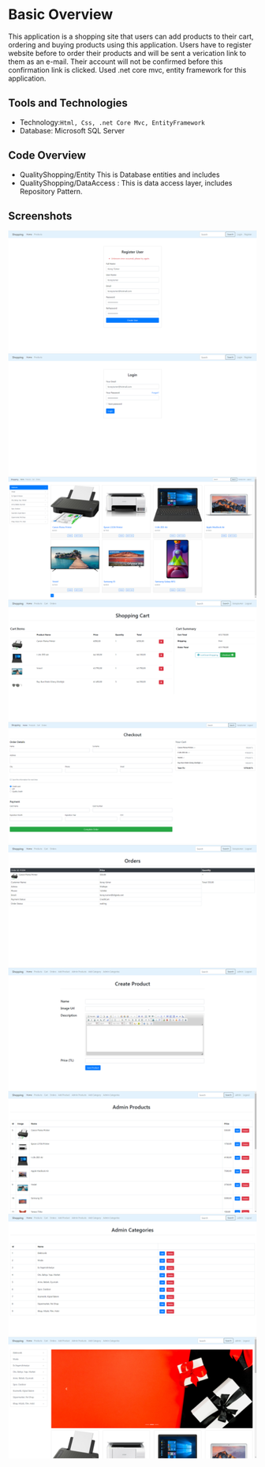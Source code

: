 # Basic Overview
This application is a shopping site that users can add products to their cart, ordering and buying products using this application. Users have to register website before to order their products and will be sent a verication link to them as an e-mail. Their account will not be confirmed before this confirmation link is clicked. Used .net core mvc, entity framework for this application.
## Tools and Technologies
- Technology:```Html, Css, .net Core Mvc, EntityFramework```
- Database: Microsoft SQL Server


 






## Code Overview
- QualityShopping/Entity
This is Database entities and includes 
- QualityShopping/DataAccess : This is data access layer, includes Repository Pattern.
## Screenshots
![](images/1.PNG) 
![](images/2.PNG)
![](images/3.PNG)
![](images/4.PNG)
![](images/5.PNG)
![](images/6.PNG)
![](images/7.PNG)
![](images/8.PNG)
![](images/9.PNG)
![](images/10.PNG)

 

